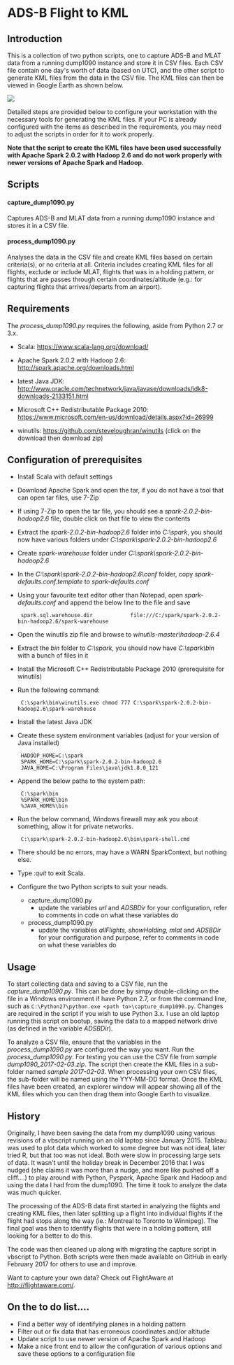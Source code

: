 # ADS-B Flight to KML #

## Introduction ##

This is a collection of two python scripts, one to capture ADS-B and MLAT data from a running
dump1090 instance and store it in CSV files.  Each CSV file contain one day's worth of data (based
on UTC), and the other script to generate KML files from the data in the CSV file.  The KML files
can then be  viewed in Google Earth as shown below.

![](https://c1.staticflickr.com/1/658/32469774155_930de0bbff_b.jpg)

Detailed steps are provided below to configure your workstation with the necessary tools for
generating the KML files.  If your PC is already configured with the items as described in the
requirements, you may need to adjust the scripts in order for it to work properly.

****Note that the script to create the KML files have been used successfully with Apache Spark
2.0.2 with Hadoop 2.6 and do not work properly with newer versions of Apache Spark and Hadoop.****

## Scripts ##

#### capture_dump1090.py ####
Captures ADS-B and MLAT data from a running dump1090 instance and stores it in a CSV file.

#### process_dump1090.py ####
Analyses the data in the CSV file and create KML files based on certain criteria(s), or no criteria
at all. Criteria includes creating KML files for all flights, exclude or include MLAT, flights that
was in a holding pattern, or flights that are passes through certain coordinates/altitude (e.g.:
for capturing flights that arrives/departs from an airport).
          
## Requirements ##

The *process_dump1090.py* requires the following, aside from Python 2.7 or 3.x.  

* Scala: https://www.scala-lang.org/download/

* Apache Spark 2.0.2 with Hadoop 2.6: http://spark.apache.org/downloads.html

* latest Java JDK: http://www.oracle.com/technetwork/java/javase/downloads/jdk8-downloads-2133151.html

* Microsoft C++ Redistributable Package 2010: https://www.microsoft.com/en-us/download/details.aspx?id=26999

* winutils: https://github.com/steveloughran/winutils (click on the download then download zip)

## Configuration of prerequisites ##

* Install Scala with default settings
* Download Apache Spark and open the tar, if you do not have a tool that can open tar files, use
  7-Zip
* If using 7-Zip to open the tar file, you should see a *spark-2.0.2-bin-hadoop2.6* file, double
  click on that file to view the contents
* Extract the *spark-2.0.2-bin-hadoop2.6* folder into *C:\spark*,  you should now have various
  folders under *C:\spark\spark-2.0.2-bin-hadoop2.6*
* Create *spark-warehouse* folder under *C:\spark\spark-2.0.2-bin-hadoop2.6*
* In the *C:\spark\spark-2.0.2-bin-hadoop2.6\conf* folder, copy *spark-defaults.conf.template* to
  *spark-defaults.conf*
* Using your favourite text editor other than Notepad, open *spark-defaults.conf* and append the
  below line to the file and save

       spark.sql.warehouse.dir            file:///C:/spark/spark-2.0.2-bin-hadoop2.6/spark-warehouse

* Open the winutils zip file and browse to *winutils-master\hadoop-2.6.4*
* Extract the *bin* folder to *C:\spark*, you should now have *C:\spark\bin* with a bunch of files
  in it
* Install the Microsoft C++ Redistributable Package 2010 (prerequisite for winutils)
* Run the following command:

       C:\spark\bin\winutils.exe chmod 777 C:\spark\spark-2.0.2-bin-hadoop2.6\spark-warehouse

* Install the latest Java JDK
* Create these system environment variables (adjust for your version of Java installed)

       HADOOP_HOME=C:\spark
       SPARK_HOME=C:\spark\spark-2.0.2-bin-hadoop2.6
       JAVA_HOME=C:\Program Files\java\jdk1.8.0_121

* Append the below paths to the system path:

       C:\spark\bin
       %SPARK_HOME\bin
       %JAVA_HOME%\bin

* Run the below command, Windows firewall may ask you about something, allow it for private
  networks.

       C:\spark\spark-2.0.2-bin-hadoop2.6\bin\spark-shell.cmd

* There should be no errors, may have a WARN SparkContext, but nothing else.
* Type *:quit* to exit Scala.
* Configure the two Python scripts to suit your neads.
  * capture_dump1090.py
    * update the variables *url* and *ADSBDir* for your configuration, refer to comments in code
      on what these variables do
  * process_dump1090.py
    * update the variables *allFlights, showHolding, mlat* and *ADSBDir* for your configuration
      and purpose, refer to comments in code on what these variables do

## Usage ##

To start collecting data and saving to a CSV file, run the *capture_dump1090.py*.  This can be
done by simpy double-clicking on the file in a Windows environment if have Python 2.7, or from
the command line, such as `C:\Python27\python.exe <path to>\capture_dump1090.py`. Changes are
required in the script if you wish to use Python 3.x.  I use an old laptop running this script
on bootup, saving the data to a mapped network drive (as defined in the variable *ADSBDir*).

To analyze a CSV file, ensure that the variables in the *process_dump1090.py* are configured the
way you want.  Run the *process_dump1090.py*.  For testing you can use the CSV file from 
*sample dump1090_2017-02-03.zip*.  The script then create the KML files in a sub-folder named 
*sample 2017-02-03*.  When processing your own CSV files, the sub-folder will be named using the
YYY-MM-DD format.  Once the KML files have been created, an explorer window will appear showing
all of the KML files which you can then drag them into Google Earth to visualize.  

## History ##

Originally, I have been saving the data from my dump1090 using various revisions of a vbscript
running on an old laptop since January 2015.  Tableau was used to plot data which worked to some
degree but was not ideal, later tried R, but that too was not ideal.  Both were slow in processing
large sets of data.  It wasn't until the holiday break in December 2016 that I was nudged (she
claims it was more than a nudge, and more like pushed off a cliff....) to play around with Python,
Pyspark, Apache Spark and Hadoop and using the data I had from the dump1090.  The time it took to
analyze the data was much quicker.

The processing of the ADS-B data first started in analyzing the flights and creating KML files,
then later splitting up a flight into individual flights if the flight had stops along the way
(ie.: Montreal to Toronto to Winnipeg).  The final goal was then to identify flights that were in
a holding pattern, still looking for a better to do this.

The code was then cleaned up along with migrating the capture script in vbscript to Python.  Both
scripts were then made available on GitHub in early February 2017 for others to use and improve.

Want to capture your own data? Check out FlightAware at http://flightaware.com/.

## On the to do list.... ###

* Find a better way of identifying planes in a holding pattern
* Filter out or fix data that has erroneous coordinates and/or altitude
* Update script to use newer version of Apache Spark and Hadoop
* Make a nice front end to allow the configuration of various options and save these options to a
  configuration file
